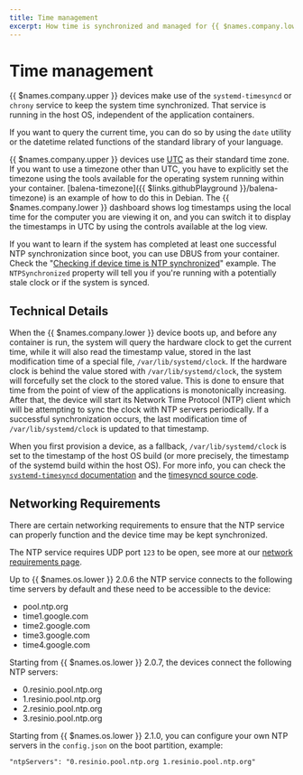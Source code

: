 ```yaml
---
title: Time management
excerpt: How time is synchronized and managed for {{ $names.company.lower }} devices
---
```

# Time management

{{ $names.company.upper }} devices make use of the `systemd-timesyncd` or `chrony` service to keep the system time synchronized. That service is running in the host OS, independent of the application containers.

If you want to query the current time, you can do so by using the `date` utility or the datetime related functions of the standard library of your language.

{{ $names.company.upper }} devices use [UTC](https://en.wikipedia.org/wiki/Coordinated_Universal_Time) as their standard time zone. If you want to use a timezone other than UTC, you have to explicitly set the timezone using the tools available for the operating system running within your container. [balena-timezone]({{ $links.githubPlayground }}/balena-timezone) is an example of how to do this in Debian. The {{ $names.company.lower }} dashboard shows log timestamps using the local time for the computer you are viewing it on, and you can switch it to display the timestamps in UTC by using the controls available at the log view.

If you want to learn if the system has completed at least one successful NTP synchronization since boot, you can use DBUS from your container. Check the "[Checking if device time is NTP synchronized](/runtime/runtime/#checking-if-device-time-is-ntp-synchronized)" example. The `NTPSynchronized` property will tell you if you're running with a potentially stale clock or if the system is synced.

## Technical Details

When the {{ $names.company.lower }} device boots up, and before any container is run, the system will query the hardware clock to get the current time, while it will also read the timestamp value, stored in the last modification time of a special file, `/var/lib/systemd/clock`. If the hardware clock is behind the value stored with `/var/lib/systemd/clock`, the system will forcefully set the clock to the stored value. This is done to ensure that time from the point of view of the applications is monotonically increasing. After that, the device will start its Network Time Protocol (NTP) client which will be attempting to sync the clock with NTP servers periodically. If a successful synchronization occurs, the last modification time of `/var/lib/systemd/clock` is updated to that timestamp.

When you first provision a device, as a fallback, `/var/lib/systemd/clock` is set to the timestamp of the host OS build (or more precisely, the timestamp of the systemd build within the host OS). For more info, you can check the [`systemd-timesyncd` documentation](https://www.freedesktop.org/software/systemd/man/systemd-timesyncd.service.html) and the [timesyncd source code](https://github.com/systemd/systemd/blob/master/src/timesync/timesyncd.c).

## Networking Requirements

There are certain networking requirements to ensure that the NTP service can properly function and the device time may be kept synchronized.

The NTP service requires UDP port `123` to be open, see more at our [network requirements page](/deployment/network/2.0.0/#network-requirements).

Up to {{ $names.os.lower }} 2.0.6 the NTP service connects to the following time servers by default and these need to be accessible to the device:

* pool.ntp.org
* time1.google.com
* time2.google.com
* time3.google.com
* time4.google.com

Starting from {{ $names.os.lower }} 2.0.7, the devices connect the following NTP servers:

* 0.resinio.pool.ntp.org
* 1.resinio.pool.ntp.org
* 2.resinio.pool.ntp.org
* 3.resinio.pool.ntp.org

Starting from {{ $names.os.lower }} 2.1.0, you can configure your own NTP servers in the `config.json` on the boot partition, example:

```
"ntpServers": "0.resinio.pool.ntp.org 1.resinio.pool.ntp.org"
```

